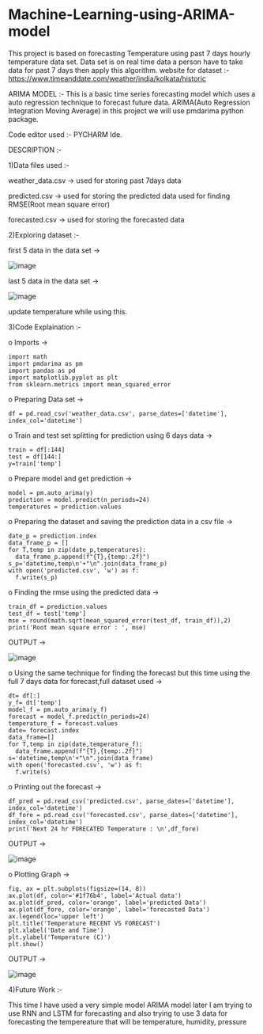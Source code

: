 # Machine-Learning-using-ARIMA-model

This project is based on forecasting Temperature using past 7 days hourly temperature data set.
Data set is on real time data a person have to take data for past 7 days then apply this algorithm.
website for dataset :-https://www.timeanddate.com/weather/india/kolkata/historic

ARIMA MODEL :- This is a basic time series forecasting model which uses a auto regression technique to forecast future data. ARIMA(Auto Regression Integration Moving Average) in this project we will use pmdarima python package.

Code editor used :- PYCHARM Ide.

DESCRIPTION :-

1)Data files used :-

  weather_data.csv -> used for storing past 7days data 
  
  predicted.csv -> used for storing the predicted data used for finding RMSE(Root mean square error)
  
  forecasted.csv -> used for storing the forecasted data

2)Exploring dataset :-
  
  first 5 data in the data set ->
  
  ![image](https://github.com/rikuzavi/Machine-Learning-using-ARIMA-model/assets/96969805/f7d2f2ab-43ce-4ef3-94c9-cbdba968d4b1)
  
  last 5 data in the data set ->
  
  ![image](https://github.com/rikuzavi/Machine-Learning-using-ARIMA-model/assets/96969805/edb21847-6848-4257-9c9b-ae0f95d1a2f9)
  
  update temperature while using this.

3)Code Explaination :-

  o Imports ->
  
    import math
    import pmdarima as pm
    import pandas as pd
    import matplotlib.pyplot as plt
    from sklearn.metrics import mean_squared_error
    
  o Preparing Data set ->
  
    df = pd.read_csv('weather_data.csv', parse_dates=['datetime'], index_col='datetime')
  
  o Train and test set splitting for prediction using 6 days data ->
  
    train = df[:144]
    test = df[144:]
    y=train['temp']
  
  o Prepare model and get prediction ->
  
    model = pm.auto_arima(y)
    prediction = model.predict(n_periods=24)
    temperatures = prediction.values
  
  o Preparing the dataset and saving the prediction data in a csv file ->
  
    date_p = prediction.index
    data_frame_p = []
    for T,temp in zip(date_p,temperatures):
      data_frame_p.append(f"{T},{temp:.2f}")
    s_p='datetime,temp\n'+"\n".join(data_frame_p)
    with open('predicted.csv', 'w') as f:
      f.write(s_p)
      
  o Finding the rmse using the predicted data ->
  
    train_df = prediction.values
    test_df = test['temp']
    mse = round(math.sqrt(mean_squared_error(test_df, train_df)),2)
    print('Root mean square error : ', mse)
  
  OUTPUT ->
  
  ![image](https://github.com/rikuzavi/Machine-Learning-using-ARIMA-model/assets/96969805/b38025a1-c9eb-4da1-a87a-9f4b49c94bd4)
  
  o Using the same technique for finding the forecast but this time using the full 7 days data for forecast,full dataset used ->
  
    dt= df[:]
    y_f= dt['temp']
    model_f = pm.auto_arima(y_f)
    forecast = model_f.predict(n_periods=24)
    temperature_f = forecast.values
    date= forecast.index
    data_frame=[]
    for T,temp in zip(date,temperature_f):
      data_frame.append(f"{T},{temp:.2f}")
    s='datetime,temp\n'+"\n".join(data_frame)
    with open('forecasted.csv', 'w') as f:   
      f.write(s)
      
  o Printing out the forecast ->
  
    df_pred = pd.read_csv('predicted.csv', parse_dates=['datetime'], index_col='datetime')
    df_fore = pd.read_csv('forecasted.csv', parse_dates=['datetime'], index_col='datetime')
    print('Next 24 hr FORECATED Temperature : \n',df_fore)
  
  OUTPUT ->
  
  ![image](https://github.com/rikuzavi/Machine-Learning-using-ARIMA-model/assets/96969805/355442d4-598c-4634-a060-a2c795bcd63b)
  
  o Plotting Graph ->
  
    fig, ax = plt.subplots(figsize=(14, 8))
    ax.plot(df, color='#1f76b4', label='Actual data')
    ax.plot(df_pred, color='orange', label='predicted Data')
    ax.plot(df_fore, color='orange', label='forecasted Data')
    ax.legend(loc='upper left')
    plt.title('Temperature RECENT VS FORECAST')
    plt.xlabel('Date and Time')
    plt.ylabel('Temperature (C)')
    plt.show()
  
  OUTPUT ->
  
  ![image](https://github.com/rikuzavi/Machine-Learning-using-ARIMA-model/assets/96969805/4e74e886-baad-4c71-8f7d-ea33eeb66373)

4)Future Work :- 
  
  This time I have used a very simple model ARIMA model later I am trying to use RNN and LSTM for forecasting and also trying to use 3 data for forecasting the     tempereature that will be temperature, humidity, pressure 
  
  
  

